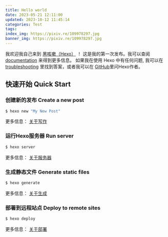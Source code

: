 ```yaml
---
title: Hello world
date: 2023-05-21 12:11:00
updated: 2023-10-12 11:45:14
categories: Test
tags: 
index_img: https://pixiv.re/109978297.jpg
banner_img: https://pixiv.re/109978297.jpg
---
```


我欢迎我自己来到 [黑咳嗽（Hexo）](https://hexo.io/) ！ 这是我的第一次发布。我可以查阅 [documentation](https://hexo.io/docs/) 来得到更多信息。 如果我在使用 Hexo 中有任何问题, 我可以在 [troubleshooting](https://hexo.io/docs/troubleshooting.html) 里找到答案，或者我可以在 [GitHub](https://github.com/hexojs/hexo/issues)里问Hexo作者。

## 快速开始    Quick Start

### 创建新的发布    Create a new post

``` bash
$ hexo new "My New Post"
```

更多信息： [关于写作](https://hexo.io/zh-cn/docs/writing.html)

### 运行Hexo服务器    Run server

``` bash
$ hexo server
```

更多信息： [关于服务器](https://hexo.io/zh-cn/docs/server.html)

### 生成静态文件    Generate static files

``` bash
$ hexo generate
```

更多信息： [关于生成](https://hexo.io/zh-cn/docs/generating.html)

### 部署到远程站点    Deploy to remote sites

``` bash
$ hexo deploy
```

更多信息： [关于部署](https://hexo.io/zh-cn/docs/one-command-deployment.html)
